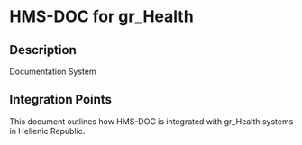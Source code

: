 # HMS-DOC for gr_Health

## Description

Documentation System

## Integration Points

This document outlines how HMS-DOC is integrated with gr_Health systems in Hellenic Republic.
